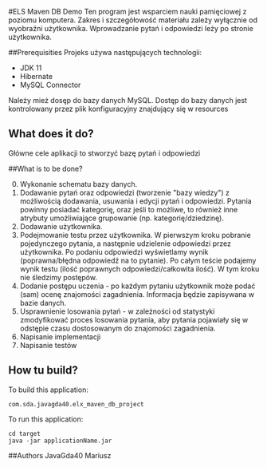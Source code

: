 #ELS Maven DB Demo
Ten program jest wsparciem nauki pamięciowej z poziomu komputera.
 Zakres i szczegółowość materiału zależy wyłącznie od wyobraźni użytkownika.
  Wprowadzanie pytań i odpowiedzi leży po stronie użytkownika.

##Prerequisities
Projeks używa następujących technologii:
- JDK 11
- Hibernate
- MySQL Connector

Należy mież dosęp do bazy danych MySQL. Dostęp do bazy danych jest kontrolowany
 przez plik konfiguracyjny znajdujący się w resources



## What does it do?
Główne cele aplikacji to stworzyć bazę pytań i odpowiedzi




##What is to be done?

0. Wykonanie schematu bazy danych.
1. Dodawanie pytań oraz odpowiedzi (tworzenie "bazy wiedzy") z możliwością dodawania, usuwania i edycji pytań i odpowiedzi. Pytania powinny posiadać kategorię, oraz jeśli to możliwe, to również inne atrybuty umożliwiające grupowanie (np. kategorię/dziedzinę).
2. Dodawanie użytkownika.
3. Podejmowanie testu przez użytkownika. W pierwszym kroku pobranie pojedynczego pytania, a następnie udzielenie odpowiedzi przez użytkownika. Po podaniu odpowiedzi wyświetlamy wynik (poprawna/błędna odpowiedź na to pytanie). Po całym teście podajemy wynik testu (ilość poprawnych odpowiedzi/całkowita ilość). W tym kroku nie śledzimy postępów.
4. Dodanie postępu uczenia - po każdym pytaniu użytkownik może podać (sam) ocenę znajomości zagadnienia. Informacja będzie zapisywana w bazie danych.
5. Usprawnienie losowania pytań - w zależności od statystyki zmodyfikować proces losowania pytania, aby pytania pojawiały się w odstępie czasu dostosowanym do znajomości zagadnienia.
6. Napisanie implementacji
7. Napisanie testów

## How tu build?
To build this application:
```
com.sda.javagda40.elx_maven_db_project
```
To run this application:
```
cd target
java -jar applicationName.jar
```

##Authors
JavaGda40 Mariusz
